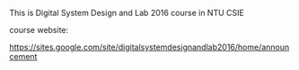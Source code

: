 This is Digital System Design and Lab 2016 course in NTU CSIE

course website:

https://sites.google.com/site/digitalsystemdesignandlab2016/home/announcement